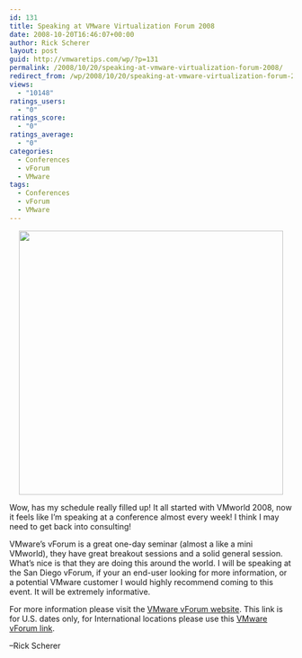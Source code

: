 ```yaml
---
id: 131
title: Speaking at VMware Virtualization Forum 2008
date: 2008-10-20T16:46:07+00:00
author: Rick Scherer
layout: post
guid: http://vmwaretips.com/wp/?p=131
permalink: /2008/10/20/speaking-at-vmware-virtualization-forum-2008/
redirect_from: /wp/2008/10/20/speaking-at-vmware-virtualization-forum-2008/
views:
  - "10148"
ratings_users:
  - "0"
ratings_score:
  - "0"
ratings_average:
  - "0"
categories:
  - Conferences
  - vForum
  - VMware
tags:
  - Conferences
  - vForum
  - VMware
---
```

<p style="text-align: center;">
  <a href="http://info.vmware.com/content/VirtualizationForum_Home?src=WWW_08Q2_VMW_OTHER_VIFORUM_PROMO&ossrc=WWW_08Q2_VMW_OTHER_VIFORUM_PROMO" target="_blank"><img class="aligncenter" title="VMware vForum" src="http://campaign.vmware.com/imgs/forum/08/site/header_forum_green.gif" alt="" width="470" /></a>
</p>

Wow, has my schedule really filled up! It all started with VMworld 2008, now it feels like I&#8217;m speaking at a conference almost every week! I think I may need to get back into consulting!

<!--more-->

VMware&#8217;s vForum is a great one-day seminar (almost a like a mini VMworld), they have great breakout sessions and a solid general session. What&#8217;s nice is that they are doing this around the world. I will be speaking at the San Diego vForum, if your an end-user looking for more information, or a potential VMware customer I would highly recommend coming to this event. It will be extremely informative.

For more information please visit the <a href="http://info.vmware.com/content/VirtualizationForum_Home?src=WWW_08Q2_VMW_OTHER_VIFORUM_PROMO&ossrc=WWW_08Q2_VMW_OTHER_VIFORUM_PROMO" target="_blank">VMware vForum website</a>. This link is for U.S. dates only, for International locations please use this <a href="http://www.vmware.com/go/vforum2008" target="_blank">VMware vForum link</a>.

&#8211;Rick Scherer